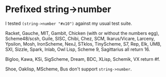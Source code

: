# Prefixed string->number

I tested `(string->number "#x10")` against my usual test suite.

Racket, Gauche, MIT, Gambit, Chicken (with or without the numbers egg),
Scheme48/scsh, Guile, SISC, Chibi, Chez, SCM, Ikarus/Vicare, Larceny,
Ypsilon, Mosh, IronScheme, NexJ, STklos, TinyScheme, S7, Rep,
Elk, UMB, SXI, Sizzle, Spark, Inlab, Owl Lisp, Scheme 9, Sagittarius all return 16.

Bigloo,
Kawa, KSi, SigScheme, Dream, BDC, XLisp, Schemik, VX return #f.

Shoe,
Oaklisp, MScheme, Bus don't support `string->number`.
